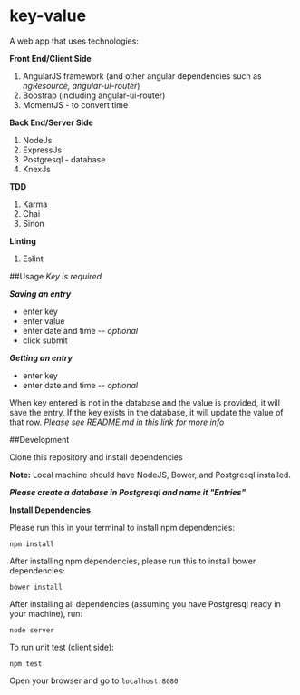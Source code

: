 # key-value

A web app that uses technologies:

**Front End/Client Side**

1. AngularJS framework (and other angular dependencies such as *ngResource, angular-ui-router*)
2. Boostrap (including angular-ui-router)
3. MomentJS - to convert time

**Back End/Server Side**

1. NodeJs
2. ExpressJs
3. Postgresql - database
4. KnexJs

**TDD**

1. Karma
2. Chai
3. Sinon

**Linting**

1. Eslint

##Usage
*Key is required*

***Saving an entry***
* enter key
* enter value
* enter date and time -- *optional*
* click submit

***Getting an entry***
* enter key
* enter date and time -- *optional*

When key entered is not in the database and the value is provided, it will save the entry. If the key exists in the database, it will update the value of that row.
*Please see README.md in this link for more info*


##Development

Clone this repository and install dependencies

**Note:** Local machine should have NodeJS, Bower, and Postgresql installed.

***Please create a database in Postgresql and name it "Entries"***

**Install Dependencies**

Please run this in your terminal to install npm dependencies:

```
npm install
```

After installing npm dependencies, please run this to install bower dependencies:

```
bower install
```

After installing all dependencies (assuming you have Postgresql ready in your machine), run:

```
node server
```

To run unit test (client side):
```
npm test
```

Open your browser and go to ```localhost:8080```
